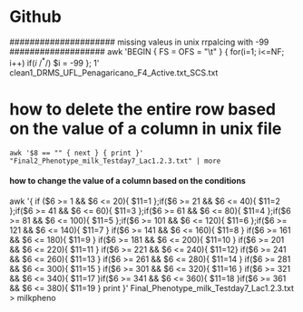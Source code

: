 # Github
##################### missing valeus in unix rrpalcing with -99 ###################
 awk 'BEGIN { FS = OFS = "\t" } { for(i=1; i<=NF; i++) if($i ~ /^ *$/) $i = -99 }; 1' clean1_DRMS_UFL_Penagaricano_F4_Active.txt_SCS.txt

# how to delete the entire row based on the value of a column in unix file
```
awk '$8 == "" { next } { print }' "Final2_Phenotype_milk_Testday7_Lac1.2.3.txt" | more
```
#### how to change the value of a column based on the conditions
awk '{ if ($6 >= 1 && $6 <= 20){ $11=1 };if($6 >= 21 && $6 <= 40){ $11=2 };if($6 >= 41 && $6 <= 60){ $11=3 };if($6 >= 61 && $6 <= 80){ $11=4 };if($6 >= 81 && $6 <= 100){ $11=5 };if($6 >= 101 && $6 <= 120){ $11=6 };if($6 >= 121 && $6 <= 140){ $11=7 } if($6 >= 141 && $6 <= 160){ $11=8 } if($6 >= 161 && $6 <= 180){ $11=9 } if($6 >= 181 && $6 <= 200){ $11=10 } if($6 >= 201 && $6 <= 220){ $11=11 } if($6 >= 221 && $6 <= 240){ $11=12} if($6 >= 241 && $6 <= 260){ $11=13 } if($6 >= 261 && $6 <= 280){ $11=14 } if($6 >= 281 && $6 <= 300){ $11=15 } if($6 >= 301 && $6 <= 320){ $11=16 } if($6 >= 321 && $6 <= 340){ $11=17 }if($6 >= 341 && $6 <= 360){ $11=18 }if($6 >= 361 && $6 <= 380){ $11=19 } print }' Final_Phenotype_milk_Testday7_Lac1.2.3.txt > milkpheno
